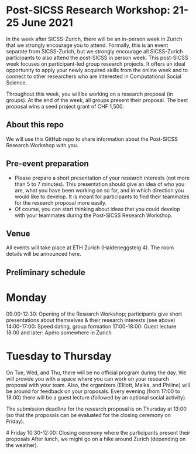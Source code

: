 # Post-SICSS Research Workshop: 21-25 June 2021

In the week after SICSS-Zurich, there will be an in-person week in Zurich that we strongly encourage you to attend. Formally, this is an event separate from SICSS-Zurich, but we strongly encourage all SICSS-Zurich participants to also attend the post-SICSS in person week. This post-SICSS week focuses on participant-led group research projects. It offers an ideal opportunity to apply your newly acquired skills from the online week and to connect to other researchers who are interested in Computational Social Science.

Throughout this week, you will be working on a research proposal (in groups). At the end of the week, all groups present their proposal. The best proposal wins a seed project grant of CHF 1,500.

## About this repo
We will use this GitHub repo to share information about the Post-SICSS Research Workshop with you.

## Pre-event preparation
- Please prepare a short presentation of your research interests (not more than 5 to 7 minutes). This presentation should give an idea of who you are, what you have been working on so far, and in which direction you would like to develop. It is meant for participants to find their teammates for the research proposal more easily.
- Of course, you can start thinking about ideas that you could develop with your teammates during the Post-SICSS Research Workshop.

## Venue
All events will take place at ETH Zurich (Haldeneggsteig 4). The room details will be announced here.

## Preliminary schedule

# Monday
09:00-12:30: Opening of the Research Workshop; participants give short presentations about themselves & their research interests (see above)
14:00-17:00: Speed dating, group formation
17:00-18:00: Guest lecture
18:00 and later: Apéro somewhere in Zurich

# Tuesday to Thursday
On Tue, Wed, and Thu, there will be no official program during the day. We will provide you with a space where you can work on your research proposal with your team. Also, the organizers (Elliott, Malka, and Philine) will be around for feedback on your proposals.
Every evening (from 17:00 to 18:00) there will be a guest lecture (followed by an optional social activity).

The submission deadline for the research proposal is on Thursday at 13:00 (so that the proposals can be evaluated for the closing ceremony on Friday).

# Friday
10:30-12:00: Closing ceremony where the participants present their proposals
After lunch, we might go on a hike around Zurich (depending on the weather).

